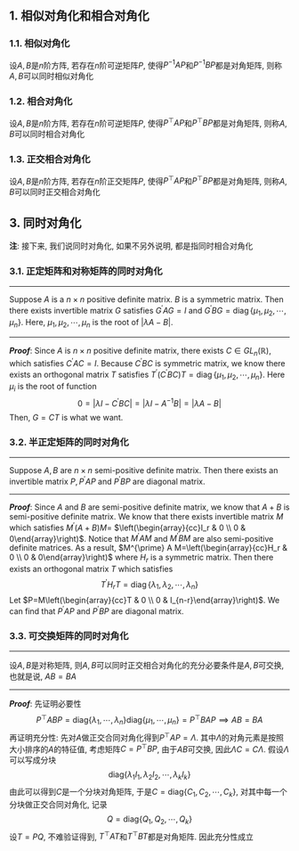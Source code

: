 ## 1. 相似对角化和相合对角化
### 1.1. 相似对角化
设$A, B$是$n$阶方阵, 若存在$n$阶可逆矩阵$P$, 使得$P^{-1}AP$和$P^{-1}BP$都是对角矩阵, 则称$A, B$可以同时相似对角化
### 1.2. 相合对角化
设$A, B$是$n$阶方阵, 若存在$n$阶可逆矩阵$P$, 使得$P^{\top}AP$和$P^{\top}BP$都是对角矩阵, 则称$A, B$可以同时相合对角化
### 1.3. 正交相合对角化
设$A, B$是$n$阶方阵, 若存在$n$阶正交矩阵$P$, 使得$P^{\top}AP$和$P^{\top}BP$都是对角矩阵, 则称$A, B$可以同时正交相合对角化



## 3. 同时对角化
**注**: 接下来, 我们说同时对角化, 如果不另外说明, 都是指同时相合对角化
### 3.1. 正定矩阵和对称矩阵的同时对角化
___
Suppose $A$ is a $n \times n$ positive definite matrix. $B$ is a symmetric matrix. Then there exists invertible matrix $G$ satisfies $G^{\prime} A G=I$ and $G^{\prime} B G=\operatorname{diag}\left\{\mu_1, \mu_2, \cdots, \mu_n\right\}$. Here, $\mu_1, \mu_2, \cdots, \mu_n$ is the root of $|\lambda A-B|$.
___
***Proof***: Since $A$ is $n \times n$ positive definite matrix, there exists $C \in G L_n(\mathbb{R})$, which satisfies $C^{\prime} A C=I$. Because $C^{\prime} B C$ is symmetric matrix, we know there exists an orthogonal matrix $T$ satisfies $T^{\prime}\left(C^{\prime} B C\right) T=\operatorname{diag}\left\{\mu_1, \mu_2, \cdots, \mu_n\right\}$. Here $\mu_i$ is the root of function
$$
0=\left|\lambda I-C^{\prime} B C\right|=\left|\lambda I-A^{-1} B\right|=|\lambda A-B|
$$
Then, $G=C T$ is what we want.

### 3.2. 半正定矩阵的同时对角化
___
Suppose $A, B$ are $n \times n$ semi-positive definite matrix. Then there exists an invertible matrix $P, P^{\prime} A P$ and $P^{\prime} B P$ are diagonal matrix.
___
***Proof***: Since $A$ and $B$ are semi-positive definite matrix, we know that $A+B$ is semi-positive definite matrix. We know that there exists invertible matrix $M$ which satisfies $M^{\prime}(A+B) M=$ $\left(\begin{array}{cc}I_r & 0 \\ 0 & 0\end{array}\right)$. Notice that $M^{\prime} A M$ and $M^{\prime} B M$ are also semi-positive definite matrices. As a result, $M^{\prime} A M=\left(\begin{array}{cc}H_r & 0 \\ 0 & 0\end{array}\right)$ where $H_r$ is a symmetric matrix. Then there exists an orthogonal matrix $T$ which satisfies 
$$
T^{\prime} H_r T=\operatorname{diag}\left\{\lambda_1, \lambda_2, \cdots, \lambda_n\right\}
$$
Let $P=M\left(\begin{array}{cc}T & 0 \\ 0 & I_{n-r}\end{array}\right)$. We can find that $P^{\prime} A P$ and $P^{\prime} B P$ are diagonal matrix.

### 3.3. 可交换矩阵的同时对角化
___
设$A, B$是对称矩阵, 则$A, B$可以同时正交相合对角化的充分必要条件是$A, B$可交换, 也就是说, $AB=BA$
___
***Proof***: 先证明必要性
$$
P^{\top} ABP = \mathrm{diag}\{\lambda_1, \cdots, \lambda_n\}\mathrm{diag}\{\mu_1, \cdots, \mu_n\} = P^{\top} BAP \implies AB=BA
$$
再证明充分性: 先对$A$做正交合同对角化得到$P^{\top}AP = \Lambda$. 其中$\Lambda$的对角元素是按照大小排序的$A$的特征值, 考虑矩阵$C = P^{\top}BP$,  由于$AB$可交换, 因此$\Lambda C = C\Lambda$. 假设$\Lambda$可以写成分块
$$
\mathrm{diag}\{\lambda_1I_1, \lambda_2I_2, \cdots, \lambda_k I_k \}
$$ 
由此可以得到$C$是一个分块对角矩阵, 于是$C = \mathrm{diag}\{C_1, C_2,\cdots,C_k\}$, 对其中每一个分块做正交合同对角化, 记录
$$
Q = \mathrm{diag}\{Q_1, Q_2,\cdots,Q_k\}
$$ 
设$T = PQ$, 不难验证得到, $T^{\top}AT$和$T^{\top}BT$都是对角矩阵. 因此充分性成立